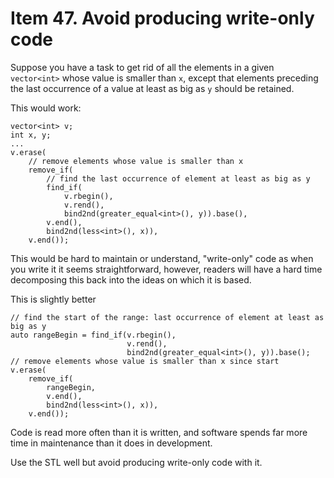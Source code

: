 # Item 47. Avoid producing write-only code

Suppose you have a task to get rid of all the elements in a given `vector<int>` whose value is smaller than `x`, except that elements preceding the last occurrence of a value at least as big as `y` should be retained.

This would work:
```
vector<int> v;
int x, y;
...
v.erase(
    // remove elements whose value is smaller than x
    remove_if(
        // find the last occurrence of element at least as big as y
        find_if(
            v.rbegin(),
            v.rend(),
            bind2nd(greater_equal<int>(), y)).base(),
        v.end(),
        bind2nd(less<int>(), x)),
    v.end());
```

This would be hard to maintain or understand, "write-only" code as when you write it it seems straightforward, however, readers will have a hard time decomposing this back into the ideas on which it is based.

This is slightly better
```
// find the start of the range: last occurrence of element at least as big as y
auto rangeBegin = find_if(v.rbegin(),
                          v.rend(),
                          bind2nd(greater_equal<int>(), y)).base();
// remove elements whose value is smaller than x since start
v.erase(
    remove_if(
        rangeBegin,
        v.end(),
        bind2nd(less<int>(), x)),
    v.end());
```

Code is read more often than it is written, and software spends far more time in maintenance than it does in development.

Use the STL well but avoid producing write-only code with it.
